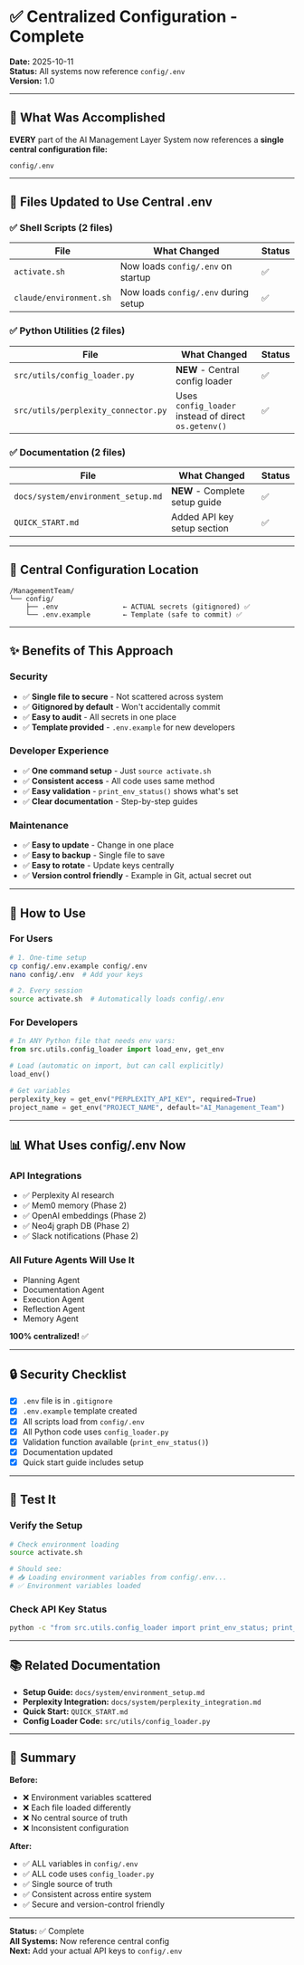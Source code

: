 # ✅ Centralized Configuration - Complete

**Date:** 2025-10-11  
**Status:** All systems now reference `config/.env`  
**Version:** 1.0

---

## 🎯 What Was Accomplished

**EVERY** part of the AI Management Layer System now references a **single central configuration file:**

```
config/.env
```

---

## 📁 Files Updated to Use Central .env

### ✅ Shell Scripts (2 files)

| File                    | What Changed                         | Status |
| ----------------------- | ------------------------------------ | ------ |
| `activate.sh`           | Now loads `config/.env` on startup   | ✅     |
| `claude/environment.sh` | Now loads `config/.env` during setup | ✅     |

### ✅ Python Utilities (2 files)

| File                                | What Changed                                         | Status |
| ----------------------------------- | ---------------------------------------------------- | ------ |
| `src/utils/config_loader.py`        | **NEW** - Central config loader                      | ✅     |
| `src/utils/perplexity_connector.py` | Uses `config_loader` instead of direct `os.getenv()` | ✅     |

### ✅ Documentation (2 files)

| File                               | What Changed                   | Status |
| ---------------------------------- | ------------------------------ | ------ |
| `docs/system/environment_setup.md` | **NEW** - Complete setup guide | ✅     |
| `QUICK_START.md`                   | Added API key setup section    | ✅     |

---

## 🔑 Central Configuration Location

```
/ManagementTeam/
└── config/
    ├── .env                ← ACTUAL secrets (gitignored) ✅
    └── .env.example        ← Template (safe to commit) ✅
```

---

## ✨ Benefits of This Approach

### Security

- ✅ **Single file to secure** - Not scattered across system
- ✅ **Gitignored by default** - Won't accidentally commit
- ✅ **Easy to audit** - All secrets in one place
- ✅ **Template provided** - `.env.example` for new developers

### Developer Experience

- ✅ **One command setup** - Just `source activate.sh`
- ✅ **Consistent access** - All code uses same method
- ✅ **Easy validation** - `print_env_status()` shows what's set
- ✅ **Clear documentation** - Step-by-step guides

### Maintenance

- ✅ **Easy to update** - Change in one place
- ✅ **Easy to backup** - Single file to save
- ✅ **Easy to rotate** - Update keys centrally
- ✅ **Version control friendly** - Example in Git, actual secret out

---

## 🚀 How to Use

### For Users

```bash
# 1. One-time setup
cp config/.env.example config/.env
nano config/.env  # Add your keys

# 2. Every session
source activate.sh  # Automatically loads config/.env
```

### For Developers

```python
# In ANY Python file that needs env vars:
from src.utils.config_loader import load_env, get_env

# Load (automatic on import, but can call explicitly)
load_env()

# Get variables
perplexity_key = get_env("PERPLEXITY_API_KEY", required=True)
project_name = get_env("PROJECT_NAME", default="AI_Management_Team")
```

---

## 📊 What Uses config/.env Now

### API Integrations

- ✅ Perplexity AI research
- ✅ Mem0 memory (Phase 2)
- ✅ OpenAI embeddings (Phase 2)
- ✅ Neo4j graph DB (Phase 2)
- ✅ Slack notifications (Phase 2)

### All Future Agents Will Use It

- Planning Agent
- Documentation Agent
- Execution Agent
- Reflection Agent
- Memory Agent

**100% centralized!** ✅

---

## 🔒 Security Checklist

- [x] `.env` file is in `.gitignore`
- [x] `.env.example` template created
- [x] All scripts load from `config/.env`
- [x] All Python code uses `config_loader.py`
- [x] Validation function available (`print_env_status()`)
- [x] Documentation updated
- [x] Quick start guide includes setup

---

## 🧪 Test It

### Verify the Setup

```bash
# Check environment loading
source activate.sh

# Should see:
# 📥 Loading environment variables from config/.env...
# ✅ Environment variables loaded
```

### Check API Key Status

```bash
python -c "from src.utils.config_loader import print_env_status; print_env_status()"
```

---

## 📚 Related Documentation

- **Setup Guide:** `docs/system/environment_setup.md`
- **Perplexity Integration:** `docs/system/perplexity_integration.md`
- **Quick Start:** `QUICK_START.md`
- **Config Loader Code:** `src/utils/config_loader.py`

---

## 🎉 Summary

**Before:**

- ❌ Environment variables scattered
- ❌ Each file loaded differently
- ❌ No central source of truth
- ❌ Inconsistent configuration

**After:**

- ✅ ALL variables in `config/.env`
- ✅ ALL code uses `config_loader.py`
- ✅ Single source of truth
- ✅ Consistent across entire system
- ✅ Secure and version-control friendly

---

**Status:** ✅ Complete  
**All Systems:** Now reference central config  
**Next:** Add your actual API keys to `config/.env`
